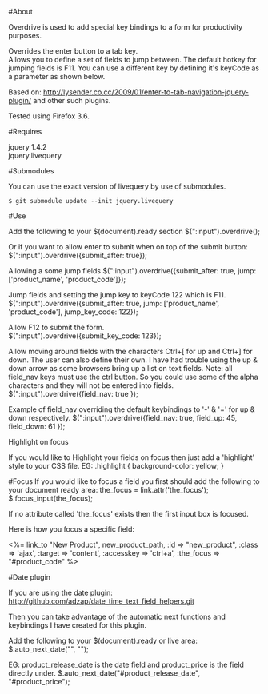 #About

Overdrive is used to add special key bindings to a form for productivity purposes.

Overrides the enter button to a tab key.  
Allows you to define a set of fields to jump between.  The default hotkey for jumping fields is F11.  You can use a different key by defining it's keyCode as a parameter as shown below.

Based on: http://lysender.co.cc/2009/01/enter-to-tab-navigation-jquery-plugin/ and other such plugins.

Tested using Firefox 3.6.

#Requires

jquery 1.4.2  
jquery.livequery

#Submodules

You can use the exact version of livequery by use of submodules.

    $ git submodule update --init jquery.livequery

#Use

Add the following to your $(document).ready section
    $(":input").overdrive();

Or if you want to allow enter to submit when on top of the submit button:
    $(":input").overdrive({submit_after: true});

Allowing a some jump fields
    $(":input").overdrive({submit_after: true, jump: ['product_name', 'product_code']});

Jump fields and setting the jump key to keyCode 122 which is F11.
    $(":input").overdrive({submit_after: true, jump: ['product_name', 'product_code'], jump_key_code: 122});

Allow F12 to submit the form.    
    $(":input").overdrive({submit_key_code: 123});

Allow moving around fields with the characters Ctrl+[ for up and Ctrl+] for down.  The user can also define their own.  I have had trouble using the up & down arrow as some browsers bring up a list on text fields.  Note: all field_nav keys must use the ctrl button.  So you could use some of the alpha characters and they will not be entered into fields.
    $(":input").overdrive({field_nav: true });

Example of field_nav overriding the default keybindings to '-' & '=' for up & down respectively.
    $(":input").overdrive({field_nav: true, field_up: 45, field_down: 61 });

Highlight on focus

If you would like to Highlight your fields on focus then just add a 'highlight' style to your CSS file.
EG:
  .highlight { background-color: yellow; }


#Focus
If you would like to focus a field you first should add the following to your document ready area:
	the_focus = link.attr('the_focus');
	$.focus_input(the_focus);

If no attribute called 'the_focus' exists then the first input box is focused. 

Here is how you focus a specific field:

<p><%= link_to "New Product", new_product_path, :id => "new_product", :class => 'ajax', :target => 'content', :accesskey => 'ctrl+a', :the_focus => "#product_code" %></p>

#Date plugin

If you are using the date plugin:
http://github.com/adzap/date_time_text_field_helpers.git

Then you can take advantage of the automatic next functions and keybindings I have created for this plugin.

Add the following to your $(document).ready or live area:
$.auto_next_date("<date field id>", "<field name directly after your date field>");

EG: product_release_date is the date field and product_price is the field directly under.
$.auto_next_date("#product_release_date", "#product_price");

